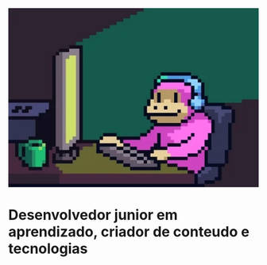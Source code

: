 <img src = "monk.webp" width = "600px" align = "center">

# Desenvolvedor junior em aprendizado, criador de conteudo e tecnologias 
